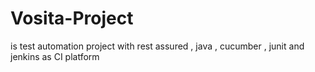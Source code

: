 # Vosita-Project 
is test automation project 
with rest assured , java , cucumber , junit and
jenkins as CI platform

